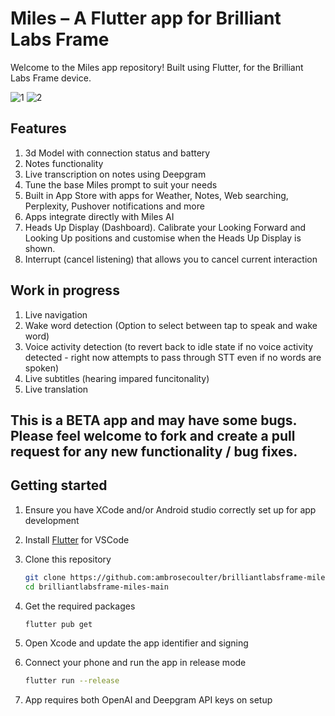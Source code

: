 # Miles – A Flutter app for Brilliant Labs Frame

Welcome to the Miles app repository! Built using Flutter, for the Brilliant Labs Frame device.

![1](https://github.com/user-attachments/assets/8e7d27ee-b2ba-42d6-b9a9-5b4ae4f57438)
![2](https://github.com/user-attachments/assets/2d60f14d-d574-414c-a506-ec8d631b6fe7)


## Features
1. 3d Model with connection status and battery
2. Notes functionality
3. Live transcription on notes using Deepgram
4. Tune the base Miles prompt to suit your needs
5. Built in App Store with apps for Weather, Notes, Web searching, Perplexity, Pushover notifications and more
6. Apps integrate directly with Miles AI
7. Heads Up Display (Dashboard). Calibrate your Looking Forward and Looking Up positions and customise when the Heads Up Display is shown.
8. Interrupt (cancel listening) that allows you to cancel current interaction

## Work in progress
1. Live navigation
2. Wake word detection (Option to select between tap to speak and wake word)
3. Voice activity detection (to revert back to idle state if no voice activity detected - right now attempts to pass through STT even if no words are spoken)
4. Live subtitles (hearing impared funcitonality)
5. Live translation

## This is a BETA app and may have some bugs. Please feel welcome to fork and create a pull request for any new functionality / bug fixes.

## Getting started

1. Ensure you have XCode and/or Android studio correctly set up for app development

2. Install [Flutter](https://docs.flutter.dev/get-started/install) for VSCode

3. Clone this repository

    ```sh
    git clone https://github.com:ambrosecoulter/brilliantlabsframe-miles.git
    cd brilliantlabsframe-miles-main
    ```

4. Get the required packages

    ```sh
    flutter pub get
    ```
5. Open Xcode and update the app identifier and signing
   
7. Connect your phone and run the app in release mode

    ```sh
    flutter run --release
    ```

8. App requires both OpenAI and Deepgram API keys on setup
